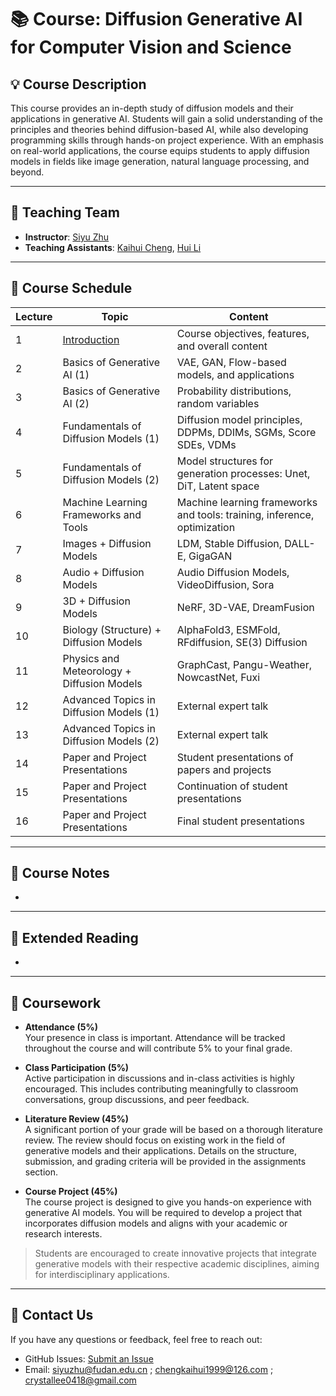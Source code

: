 # 📚 Course: Diffusion Generative AI for Computer Vision and Science

## 💡 Course Description

This course provides an in-depth study of diffusion models and their applications in generative AI. Students will gain a solid understanding of the principles and theories behind diffusion-based AI, while also developing programming skills through hands-on project experience. With an emphasis on real-world applications, the course equips students to apply diffusion models in fields like image generation, natural language processing, and beyond.


---
## 🤝 Teaching Team

- **Instructor**: [Siyu Zhu](https://sites.google.com/site/zhusiyucs)
- **Teaching Assistants**: [Kaihui Cheng](https://github.com/Kaihui-Cheng), [Hui Li](https://github.com/crystallee-ai)

---


## 📅 Course Schedule 
| Lecture | Topic                                      | Content                                                                                     |
|------|--------------------------------------------|---------------------------------------------------------------------------------------------|
| 1    | [Introduction](./Slices/L1-introduction.pdf)                        | Course objectives, features, and overall content                                             |
| 2    | Basics of Generative AI (1)          | VAE, GAN, Flow-based models, and applications                                                |
| 3    | Basics of Generative AI (2)           | Probability distributions, random variables                                                  |
| 4    | Fundamentals of Diffusion Models (1)  | Diffusion model principles, DDPMs, DDIMs, SGMs, Score SDEs, VDMs                             |
| 5    | Fundamentals of Diffusion Models (2)  | Model structures for generation processes: Unet, DiT, Latent space                           |
| 6    | Machine Learning Frameworks and Tools | Machine learning frameworks and tools: training, inference, optimization                     |
| 7    | Images + Diffusion Models             | LDM, Stable Diffusion, DALL-E, GigaGAN                                                       |
| 8    | Audio + Diffusion Models              | Audio Diffusion Models, VideoDiffusion, Sora                                                 |
| 9    | 3D + Diffusion Models                 | NeRF, 3D-VAE, DreamFusion                                                                    |
| 10   | Biology (Structure) + Diffusion Models| AlphaFold3, ESMFold, RFdiffusion, SE(3) Diffusion                                            |
| 11   | Physics and Meteorology + Diffusion Models| GraphCast, Pangu-Weather, NowcastNet, Fuxi                                                  |
| 12   | Advanced Topics in Diffusion Models (1)| External expert talk                                                                     |
| 13   | Advanced Topics in Diffusion Models (2)| External expert talk                                                                     |
| 14   | Paper and Project Presentations       | Student presentations of papers and projects                                                |
| 15   | Paper and Project Presentations       | Continuation of student presentations                                                        |
| 16   | Paper and Project Presentations       | Final student presentations                                                                 |

---
## 📝 Course Notes 
-

---
## 📖  Extended Reading
-

---
## 📂 Coursework

- **Attendance (5%)**  
  Your presence in class is important. Attendance will be tracked throughout the course and will contribute 5% to your final grade.

- **Class Participation (5%)**  
  Active participation in discussions and in-class activities is highly encouraged. This includes contributing meaningfully to classroom conversations, group discussions, and peer feedback.

- **Literature Review (45%)**  
  A significant portion of your grade will be based on a thorough literature review. The review should focus on existing work in the field of generative models and their applications. Details on the structure, submission, and grading criteria will be provided in the assignments section.

- **Course Project (45%)**  
  The course project is designed to give you hands-on experience with generative AI models. You will be required to develop a project that incorporates diffusion models and aligns with your academic or research interests. 
  <!-- More information regarding the project expectations, milestones, and deliverables can be found on [the project page](#). -->

> Students are encouraged to create innovative projects that integrate generative models with their respective academic disciplines, aiming for interdisciplinary applications.


---


## 📧 Contact Us

If you have any questions or feedback, feel free to reach out:

- GitHub Issues: [Submit an Issue](https://github.com/your-username/your-course-repo/issues)
- Email: siyuzhu@fudan.edu.cn ; chengkaihui1999@126.com ; crystallee0418@gmail.com

